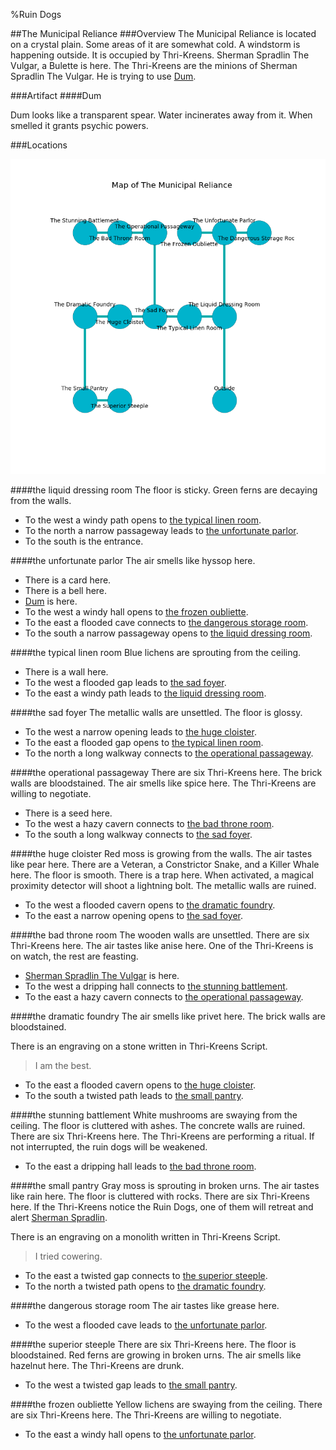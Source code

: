 %Ruin Dogs

##The Municipal Reliance
###Overview
The Municipal Reliance is located on a crystal plain. Some areas of it are somewhat cold. A windstorm is happening outside. It is occupied by Thri-Kreens. <a name="Sherman-Spradlin-The-Vulgar"></a>Sherman Spradlin The Vulgar, a Bulette is here. The Thri-Kreens are the minions of Sherman Spradlin The Vulgar. He  is trying to use [Dum](#Dum). 



###Artifact
####<a name="Dum"></a>Dum


Dum looks like a transparent spear. Water incinerates away from it. When smelled it grants psychic powers. 





###Locations


![](../v2/images/The-Municipal-Reliance.png)

####<a name="the-liquid-dressing-room"></a>the liquid dressing room
The floor is sticky. Green ferns are decaying from the walls. 



* To the west a windy path opens to [the typical linen room](#the-typical-linen-room).
* To the north a narrow passageway leads to [the unfortunate parlor](#the-unfortunate-parlor).
* To the south is the entrance.


####<a name="the-unfortunate-parlor"></a>the unfortunate parlor
The air smells like hyssop here. 



* There is a card here.
* There is a bell here.
* [Dum](#Dum) is here.
* To the west a windy hall opens to [the frozen oubliette](#the-frozen-oubliette).
* To the east a flooded cave connects to [the dangerous storage room](#the-dangerous-storage-room).
* To the south a narrow passageway opens to [the liquid dressing room](#the-liquid-dressing-room).


####<a name="the-typical-linen-room"></a>the typical linen room
Blue lichens are sprouting from the ceiling. 



* There is a wall here.
* To the west a flooded gap leads to [the sad foyer](#the-sad-foyer).
* To the east a windy path leads to [the liquid dressing room](#the-liquid-dressing-room).


####<a name="the-sad-foyer"></a>the sad foyer
The metallic walls are unsettled. The floor is glossy. 



* To the west a narrow opening leads to [the huge cloister](#the-huge-cloister).
* To the east a flooded gap opens to [the typical linen room](#the-typical-linen-room).
* To the north a long walkway connects to [the operational passageway](#the-operational-passageway).


####<a name="the-operational-passageway"></a>the operational passageway
There are six Thri-Kreens here. The brick walls are bloodstained. The air smells like spice here. The Thri-Kreens are willing to negotiate. 



* There is a seed here.
* To the west a hazy cavern connects to [the bad throne room](#the-bad-throne-room).
* To the south a long walkway connects to [the sad foyer](#the-sad-foyer).


####<a name="the-huge-cloister"></a>the huge cloister
Red moss is growing from the walls. The air tastes like pear here. There are a Veteran, a Constrictor Snake, and a Killer Whale here. The floor is smooth. There is a trap here. When activated, a magical proximity detector will shoot a lightning bolt. The metallic walls are ruined. 



* To the west a flooded cavern opens to [the dramatic foundry](#the-dramatic-foundry).
* To the east a narrow opening opens to [the sad foyer](#the-sad-foyer).


####<a name="the-bad-throne-room"></a>the bad throne room
The wooden walls are unsettled. There are six Thri-Kreens here. The air tastes like anise here. One of the Thri-Kreens is on watch, the rest are feasting. 



* [Sherman Spradlin The Vulgar](#Sherman-Spradlin-The-Vulgar) is here.
* To the west a dripping hall connects to [the stunning battlement](#the-stunning-battlement).
* To the east a hazy cavern connects to [the operational passageway](#the-operational-passageway).


####<a name="the-dramatic-foundry"></a>the dramatic foundry
The air smells like privet here. The brick walls are bloodstained. 

There is an engraving on a stone written in Thri-Kreens Script. 

> I am the best.
>


* To the east a flooded cavern opens to [the huge cloister](#the-huge-cloister).
* To the south a twisted path leads to [the small pantry](#the-small-pantry).


####<a name="the-stunning-battlement"></a>the stunning battlement
White mushrooms are swaying from the ceiling. The floor is cluttered with ashes. The concrete walls are ruined. There are six Thri-Kreens here. The Thri-Kreens are performing a ritual. If not interrupted, the ruin dogs will be weakened. 



* To the east a dripping hall leads to [the bad throne room](#the-bad-throne-room).


####<a name="the-small-pantry"></a>the small pantry
Gray moss is sprouting in broken urns. The air tastes like rain here. The floor is cluttered with rocks. There are six Thri-Kreens here. If the Thri-Kreens notice the Ruin Dogs, one of them will retreat and alert [Sherman Spradlin](#Sherman-Spradlin). 

There is an engraving on a monolith written in Thri-Kreens Script. 

> I tried cowering.
>


* To the east a twisted gap connects to [the superior steeple](#the-superior-steeple).
* To the north a twisted path opens to [the dramatic foundry](#the-dramatic-foundry).


####<a name="the-dangerous-storage-room"></a>the dangerous storage room
The air tastes like grease here. 



* To the west a flooded cave leads to [the unfortunate parlor](#the-unfortunate-parlor).


####<a name="the-superior-steeple"></a>the superior steeple
There are six Thri-Kreens here. The floor is bloodstained. Red ferns are growing in broken urns. The air smells like hazelnut here. The Thri-Kreens are drunk. 



* To the west a twisted gap leads to [the small pantry](#the-small-pantry).


####<a name="the-frozen-oubliette"></a>the frozen oubliette
Yellow lichens are swaying from the ceiling. There are six Thri-Kreens here. The Thri-Kreens are willing to negotiate. 



* To the east a windy hall opens to [the unfortunate parlor](#the-unfortunate-parlor).


